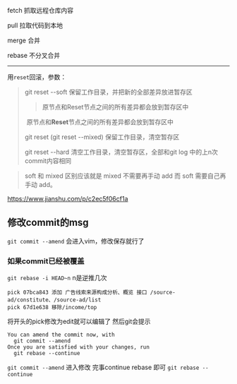 fetch 抓取远程仓库内容

pull 拉取代码到本地

merge 合并

rebase 不分叉合并





---

用` reset `回滚，参数：

> git reset --soft						  保留工作目录，并把新的全部差异放进暂存区
>
> > 原节点和Reset节点之间的所有差异都会放到暂存区中
>
> ​			原节点和**Reset**节点之间的所有差异都会放到暂存区中
>
> git reset (git reset --mixed)	保留工作目录，清空暂存区
>
> git reset --hard						 清空工作目录，清空暂存区，全部和git log 中的上n次commit内容相同

>  soft 和 mixed 区别应该就是 mixed 不需要再手动 add 而 soft 需要自己再手动 add。



https://www.jianshu.com/p/c2ec5f06cf1a



## 修改commit的msg
`git commit --amend` 
会进入vim，修改保存就行了
### 如果commit已经被覆盖
`git rebase -i HEAD~n` n是逆推几次
```
pick 07bca843 添加 广告线索来源构成分析、概览 接口 /source-ad/constitute、/source-ad/list
pick 67d1e638 移除/income/top
```
将开头的pick修改为edit就可以编辑了
然后git会提示
```
You can amend the commit now, with
  git commit --amend
Once you are satisfied with your changes, run
  git rebase --continue
```
`git commit --amend` 进入修改
完事continue rebase 即可
`git rebase --continue`